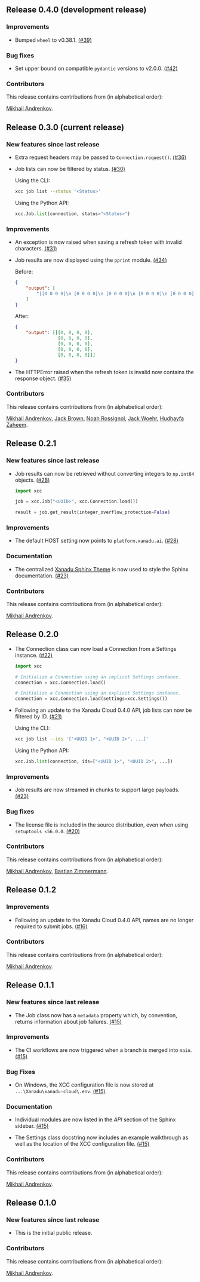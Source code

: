## Release 0.4.0 (development release)

### Improvements

* Bumped `wheel` to v0.38.1. [(#39)](https://github.com/XanaduAI/xanadu-cloud-client/pull/39)

### Bug fixes

* Set upper bound on compatible `pydantic` versions to v2.0.0. [(#42)](https://github.com/XanaduAI/xanadu-cloud-client/pull/42)

### Contributors

This release contains contributions from (in alphabetical order):

[Mikhail Andrenkov](https://github.com/Mandrenkov).

## Release 0.3.0 (current release)

### New features since last release

* Extra request headers may be passed to `Connection.request()`.
  [(#36)](https://github.com/XanaduAI/xanadu-cloud-client/pull/36)

* Job lists can now be filtered by status.
  [(#30)](https://github.com/XanaduAI/xanadu-cloud-client/pull/30)

  Using the CLI:

  ```bash
  xcc job list --status '<Status>'
  ```

  Using the Python API:

  ```python
  xcc.Job.list(connection, status="<Status>")
  ```

### Improvements

* An exception is now raised when saving a refresh token with invalid characters.
  [(#31)](https://github.com/XanaduAI/xanadu-cloud-client/pull/31)

* Job results are now displayed using the `pprint` module.
  [(#34)](https://github.com/XanaduAI/xanadu-cloud-client/pull/34)

  Before:

  ```json
  {
      "output": [
          "[[0 0 0 0]\n [0 0 0 0]\n [0 0 0 0]\n [0 0 0 0]\n [0 0 0 0]]"
      ]
  }
  ```

  After:

  ```json
  {
      "output": [[[0, 0, 0, 0],
                  [0, 0, 0, 0],
                  [0, 0, 0, 0],
                  [0, 0, 0, 0],
                  [0, 0, 0, 0]]]
  }
  ```

* The HTTPError raised when the refresh token is invalid now contains the response object.
  [(#35)](https://github.com/XanaduAI/xanadu-cloud-client/pull/35)

### Contributors

This release contains contributions from (in alphabetical order):

[Mikhail Andrenkov](https://github.com/Mandrenkov), [Jack Brown](https://github.com/brownj85), [Noah Rossignol](https://github.com/NIR7cd), [Jack Woehr](https://githup.com/jwoehr), [Hudhayfa Zaheem](https://github.com/HudZah).

## Release 0.2.1

### New features since last release

* Job results can now be retrieved without converting integers to `np.int64` objects.
  [(#28)](https://github.com/XanaduAI/xanadu-cloud-client/pull/28)

  ```python
  import xcc

  job = xcc.Job("<UUID>", xcc.Connection.load())

  result = job.get_result(integer_overflow_protection=False)
  ```

### Improvements

* The default HOST setting now points to `platform.xanadu.ai`.
  [(#28)](https://github.com/XanaduAI/xanadu-cloud-client/pull/28)

### Documentation

* The centralized [Xanadu Sphinx Theme](https://github.com/XanaduAI/xanadu-sphinx-theme)
  is now used to style the Sphinx documentation.
  [(#23)](https://github.com/XanaduAI/xanadu-cloud-client/pull/23)

### Contributors

This release contains contributions from (in alphabetical order):

[Mikhail Andrenkov](https://github.com/Mandrenkov).

## Release 0.2.0

* The Connection class can now load a Connection from a Settings instance.
  [(#22)](https://github.com/XanaduAI/xanadu-cloud-client/pull/22)

  ```python
  import xcc

  # Initialize a Connection using an implicit Settings instance.
  connection = xcc.Connection.load()

  # Initialize a Connection using an explicit Settings instance.
  connection = xcc.Connection.load(settings=xcc.Settings())
  ```

* Following an update to the Xanadu Cloud 0.4.0 API, job lists can now be filtered by ID.
  [(#21)](https://github.com/XanaduAI/xanadu-cloud-client/pull/21)

  Using the CLI:

  ```bash
  xcc job list --ids '["<UUID 1>", "<UUID 2>", ...]'
  ```

  Using the Python API:

  ```python
  xcc.Job.list(connection, ids=["<UUID 1>", "<UUID 2>", ...])
  ```

### Improvements

* Job results are now streamed in chunks to support large payloads.
  [(#23)](https://github.com/XanaduAI/xanadu-cloud-client/pull/23)

### Bug fixes

* The license file is included in the source distribution, even when using `setuptools <56.0.0`.
  [(#20)](https://github.com/XanaduAI/xanadu-cloud-client/pull/20)

### Contributors

This release contains contributions from (in alphabetical order):

[Mikhail Andrenkov](https://github.com/Mandrenkov), [Bastian Zimmermann](https://github.com/BastianZim).

## Release 0.1.2

### Improvements

* Following an update to the Xanadu Cloud 0.4.0 API, names are no longer required to submit jobs.
  [(#16)](https://github.com/XanaduAI/xanadu-cloud-client/pull/16)

### Contributors

This release contains contributions from (in alphabetical order):

[Mikhail Andrenkov](https://github.com/Mandrenkov).

## Release 0.1.1

### New features since last release

* The Job class now has a `metadata` property which, by convention, returns
  information about job failures.
  [(#15)](https://github.com/XanaduAI/xanadu-cloud-client/pull/15)

### Improvements

* The CI workflows are now triggered when a branch is merged into `main`.
  [(#15)](https://github.com/XanaduAI/xanadu-cloud-client/pull/15)

### Bug Fixes

* On Windows, the XCC configuration file is now stored at `...\Xanadu\xanadu-cloud\.env`.
  [(#15)](https://github.com/XanaduAI/xanadu-cloud-client/pull/15)

### Documentation

* Individual modules are now listed in the *API* section of the Sphinx sidebar.
  [(#15)](https://github.com/XanaduAI/xanadu-cloud-client/pull/15)

* The Settings class docstring now includes an example walkthrough as well as
  the location of the XCC configuration file.
  [(#15)](https://github.com/XanaduAI/xanadu-cloud-client/pull/15)

### Contributors

This release contains contributions from (in alphabetical order):

[Mikhail Andrenkov](https://github.com/Mandrenkov).

## Release 0.1.0

### New features since last release

* This is the initial public release.

### Contributors

This release contains contributions from (in alphabetical order):

[Mikhail Andrenkov](https://github.com/Mandrenkov).

